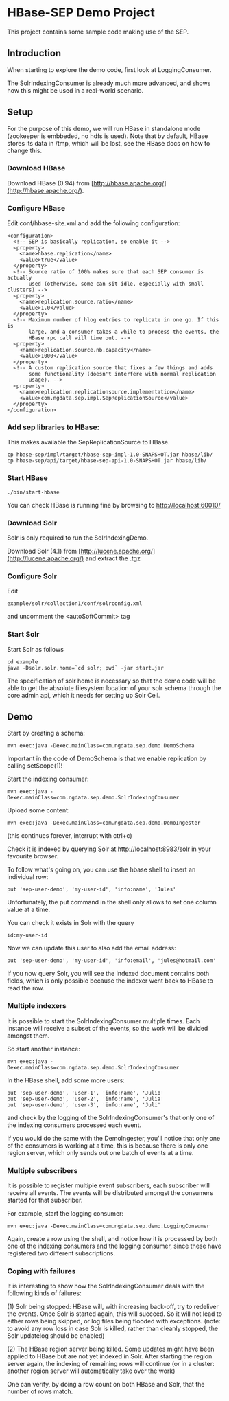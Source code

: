 # HBase-SEP Demo Project 

This project contains some sample code making use of the SEP.

## Introduction

When starting to explore the demo code, first look at LoggingConsumer.

The SolrIndexingConsumer is already much more advanced, and shows how this might be used
in a real-world scenario.

## Setup

For the purpose of this demo, we will run HBase in standalone mode (zookeeper is embbeded,
no hdfs is used). Note that by default, HBase stores its data in /tmp, which will be lost,
see the HBase docs on how to change this.

### Download HBase

Download HBase (0.94) from [http://hbase.apache.org/](http://hbase.apache.org/).

### Configure HBase

Edit conf/hbase-site.xml and add the following configuration:

    <configuration>
      <!-- SEP is basically replication, so enable it -->
      <property>
        <name>hbase.replication</name>
        <value>true</value>
      </property>
      <!-- Source ratio of 100% makes sure that each SEP consumer is actually
           used (otherwise, some can sit idle, especially with small clusters) -->
      <property>
        <name>replication.source.ratio</name>
        <value>1.0</value>
      </property>
      <!-- Maximum number of hlog entries to replicate in one go. If this is
           large, and a consumer takes a while to process the events, the
           HBase rpc call will time out. -->
      <property>
        <name>replication.source.nb.capacity</name>
        <value>1000</value>
      </property>
      <!-- A custom replication source that fixes a few things and adds
           some functionality (doesn't interfere with normal replication
           usage). -->
      <property>
        <name>replication.replicationsource.implementation</name>
        <value>com.ngdata.sep.impl.SepReplicationSource</value>
      </property>
    </configuration>

### Add sep libraries to HBase:

This makes available the SepReplicationSource to HBase.

    cp hbase-sep/impl/target/hbase-sep-impl-1.0-SNAPSHOT.jar hbase/lib/
    cp hbase-sep/api/target/hbase-sep-api-1.0-SNAPSHOT.jar hbase/lib/

### Start HBase

    ./bin/start-hbase

You can check HBase is running fine by browsing to
[http://localhost:60010/](http://localhost:60010/)

### Download Solr

Solr is only required to run the SolrIndexingDemo.

Download Solr (4.1) from [http://lucene.apache.org/](http://lucene.apache.org/)
and extract the .tgz

### Configure Solr

Edit

    example/solr/collection1/conf/solrconfig.xml

and uncomment the &lt;autoSoftCommit> tag

### Start Solr

Start Solr as follows

    cd example
    java -Dsolr.solr.home=`cd solr; pwd` -jar start.jar

The specification of solr home is necessary so that the demo code will be
able to get the absolute filesystem location of your solr schema through
the core admin api, which it needs for setting up Solr Cell.

## Demo

Start by creating a schema:

    mvn exec:java -Dexec.mainClass=com.ngdata.sep.demo.DemoSchema

Important in the code of DemoSchema is that we enable replication by calling setScope(1)!

Start the indexing consumer:

    mvn exec:java -Dexec.mainClass=com.ngdata.sep.demo.SolrIndexingConsumer

Upload some content:

    mvn exec:java -Dexec.mainClass=com.ngdata.sep.demo.DemoIngester

(this continues forever, interrupt with ctrl+c)

Check it is indexed by querying Solr at [http://localhost:8983/solr](http://localhost:8983/solr) in your favourite browser.

To follow what's going on, you can use the hbase shell to insert an individual row:

    put 'sep-user-demo', 'my-user-id', 'info:name', 'Jules'

Unfortunately, the put command in the shell only allows to set one column value at a time.

You can check it exists in Solr with the query

    id:my-user-id

Now we can update this user to also add the email address:

    put 'sep-user-demo', 'my-user-id', 'info:email', 'jules@hotmail.com'

If you now query Solr, you will see the indexed document contains both fields, which is only possible
because the indexer went back to HBase to read the row.

### Multiple indexers

It is possible to start the SolrIndexingConsumer multiple times. Each instance will receive a
subset of the events, so the work will be divided amongst them.

So start another instance:

    mvn exec:java -Dexec.mainClass=com.ngdata.sep.demo.SolrIndexingConsumer

In the HBase shell, add some more users:

    put 'sep-user-demo', 'user-1', 'info:name', 'Julio'
    put 'sep-user-demo', 'user-2', 'info:name', 'Julia'
    put 'sep-user-demo', 'user-3', 'info:name', 'Juli'

and check by the logging of the SolrIndexingConsumer's that only one of the indexing consumers
processed each event.

If you would do the same with the DemoIngester, you'll notice that only one of
the consumers is working at a time, this is because there is only one region server,
which only sends out one batch of events at a time.

### Multiple subscribers

It is possible to register multiple event subscribers, each subscriber will receive all events.
The events will be distributed amongst the consumers started for that subscriber.

For example, start the logging consumer:

    mvn exec:java -Dexec.mainClass=com.ngdata.sep.demo.LoggingConsumer

Again, create a row using the shell, and notice how it is processed by both one of the indexing
consumers and the logging consumer, since these have registered two different subscriptions.

### Coping with failures

It is interesting to show how the SolrIndexingConsumer deals with the following
kinds of failures:

 (1) Solr being stopped: HBase will, with increasing back-off, try to redeliver the
     events. Once Solr is started again, this will succeed. So it will not lead to
     either rows being skipped, or log files being flooded with exceptions.
     (note: to avoid any row loss in case Solr is killed, rather than cleanly
     stopped, the Solr updatelog should be enabled)

 (2) The HBase region server being killed. Some updates might have been applied
     to HBase but are not yet indexed in Solr. After starting the region server
     again, the indexing of remaining rows will continue (or in a cluster:
     another region server will automatically take over the work)

One can verify, by doing a row count on both HBase and Solr, that the number
of rows match.
